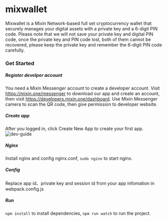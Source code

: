 # mixwallet
Mixwallet is a Mixin Network-based full set cryptocurrency wallet that securely manages your digital assets with a private key and a 6-digit PIN code. Please note that we will not save your private key and digital PIN code, once the private key and PIN code lost, both of them cannot be recovered, please keep the private key and remember the 6-digit PIN code carefully.

### Get Started

##### Register develper account
You need a Mixin Messenger account to create a developer account. Visit https://mixin.one/messenger to download our app and create an account, then visit https://developers.mixin.one/dashboard. Use Mixin Messenger camera to scan the QR code, then give permission to developer website.

##### Create app
After you logged in, click Create New App to create your first app.
![dev-guide](https://developers.mixin.one/api/images/register-app.png)


##### Nginx
Install nginx and config nginx.conf, `sudo nginx` to start nginx.

##### Config
Replace app id、private key and session id from your app infomation in webpack.config.js

##### Run
`npm install` to install dependencies, `npm run watch` to run the project.
